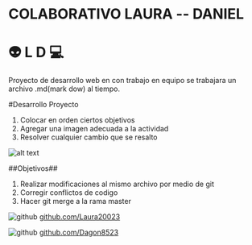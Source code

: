 # COLABORATIVO LAURA -- DANIEL #
# :alien: L D :computer:


Proyecto de desarrollo web en con trabajo en equipo
se trabajara un archivo .md(mark dow) al tiempo.

#Desarrollo Proyecto

1. Colocar en orden ciertos objetivos
2. Agregar una imagen adecuada a la actividad
3. Resolver cualquier cambio que se resalto

![alt text](https://internerdz.com/wp-content/uploads/2016/03/PROGRAMACION-VIDEOJUEGOS_opt.png "Logo Title Text 1")

##Objetivos##

1. Realizar modificaciones al mismo archivo por medio de git
2. Corregir conflictos de codigo
3. Hacer git merge a la rama master

![github](http://i.imgur.com/0o48UoR.png (github icon with padding))
[github.com/Laura20023](https://github.com//)

![github](http://i.imgur.com/0o48UoR.png (github icon with padding))
[github.com/Dagon8523](https://github.com/dulfrey/)





